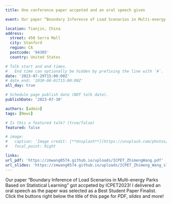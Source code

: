```yaml
---
title: One conference paper accpeted and an oral speech given

event: Our paper “Boundary Inference of Load Scenarios in Multi-energy Parks Based on Statistical Learning” got accpeted by ICPET2023! I delivered an oral speech as the paper was selected as a Best Student Paper Finalist. See below for PDF, slides and more!

location: Tianjin, China
address:
  street: 450 Serra Mall
  city: Stanford
  region: CA
  postcode: '94305'
  country: United States

# Talk start and end times.
#   End time can optionally be hidden by prefixing the line with `#`.
date: '2023-07-29T15:00:00Z'
# date_end: '2030-06-01T15:00:00Z'
all_day: true

# Schedule page publish date (NOT talk date).
publishDate: '2023-07-30'

authors: [admin]
tags: [News]

# Is this a featured talk? (true/false)
featured: false

# image:
#   caption: 'Image credit: [**Unsplash**](https://unsplash.com/photos/bzdhc5b3Bxs)'
#   focal_point: Right

links:
url_pdf: 'https://zmwang0574.github.io/uploads/ICPET_ZhimengWang.pdf'
url_slides: 'https://zmwang0574.github.io/uploads/ICPET_Zhimeng_Wang_slides.pdf'
---
```


Our paper “Boundary Inference of Load Scenarios in Multi-energy Parks Based on Statistical Learning” got accpeted by ICPET2023! I delivered an oral speech as the paper was selected as a Best Student Paper Finalist. Click the buttons right below the title of this page for *PDF*, *slides* and more! 

<!-- {{% callout note %}}
Click on the **Slides** button above to view the built-in slides feature.
{{% /callout %}}

Slides can be added in a few ways:

- **Create** slides using Hugo Blox Builder's [_Slides_](https://docs.hugoblox.com/reference/content-types/) feature and link using `slides` parameter in the front matter of the talk file
- **Upload** an existing slide deck to `static/` and link using `url_slides` parameter in the front matter of the talk file
- **Embed** your slides (e.g. Google Slides) or presentation video on this page using [shortcodes](https://docs.hugoblox.com/reference/markdown/).

Further event details, including [page elements](https://docs.hugoblox.com/reference/markdown/) such as image galleries, can be added to the body of this page. -->
